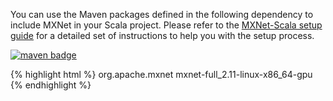 You can use the Maven packages defined in the following dependency to include MXNet in
your Scala
project. Please refer to the <a href="/get_started/scala_setup.html">MXNet-Scala setup guide</a> for
a detailed set
of instructions to help you with the setup process.

<a href="https://mvnrepository.com/artifact/org.apache.mxnet/mxnet-full_2.11-linux-x86_64-gpu"><img
        src="https://img.shields.io/badge/org.apache.mxnet-linux gpu-green.svg"
        alt="maven badge"/></a>

{% highlight html %}
<dependency>
    <groupId>org.apache.mxnet</groupId>
    <artifactId>mxnet-full_2.11-linux-x86_64-gpu</artifactId>
</dependency>
{% endhighlight %}
